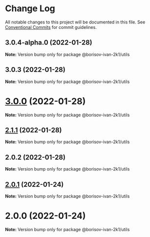 # Change Log

All notable changes to this project will be documented in this file.
See [Conventional Commits](https://conventionalcommits.org) for commit guidelines.

## 3.0.4-alpha.0 (2022-01-28)

**Note:** Version bump only for package @borisov-ivan-2k1/utils





## 3.0.3 (2022-01-28)

**Note:** Version bump only for package @borisov-ivan-2k1/utils





# [3.0.0](https://github.com/borisov-ivan-2k1/LernaTest/compare/@borisov-ivan-2k1/utils@2.1.0...@borisov-ivan-2k1/utils@3.0.0) (2022-01-28)

**Note:** Version bump only for package @borisov-ivan-2k1/utils





## [2.1.1](https://github.com/borisov-ivan-2k1/LernaTest/compare/@borisov-ivan-2k1/utils@2.1.0...@borisov-ivan-2k1/utils@2.1.1) (2022-01-28)

**Note:** Version bump only for package @borisov-ivan-2k1/utils





## 2.0.2 (2022-01-28)

**Note:** Version bump only for package @borisov-ivan-2k1/utils





## [2.0.1](https://github.com/borisov-ivan-2k1/LernaTest/compare/@borisov-ivan-2k1/utils@2.0.0...@borisov-ivan-2k1/utils@2.0.1) (2022-01-24)

**Note:** Version bump only for package @borisov-ivan-2k1/utils





# 2.0.0 (2022-01-24)

**Note:** Version bump only for package @borisov-ivan-2k1/utils
